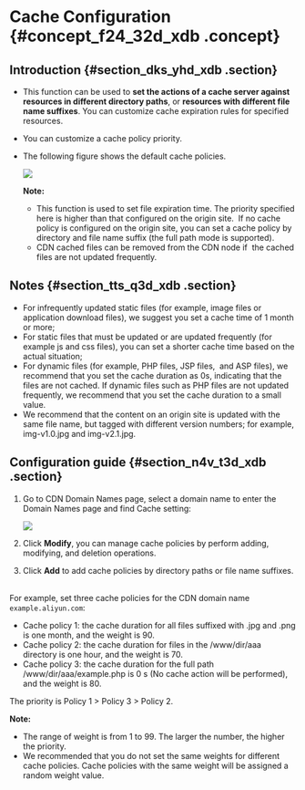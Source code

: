 # Cache Configuration {#concept_f24_32d_xdb .concept}

## Introduction {#section_dks_yhd_xdb .section}

-   This function can be used to **set the actions of a cache server against resources in different directory paths**, or **resources with different file name suffixes**. You can customize cache expiration rules for specified resources.
-   You can customize a cache policy priority.
-   The following figure shows the default cache policies.

    ![](http://static-aliyun-doc.oss-cn-hangzhou.aliyuncs.com/assets/img/5147/15483114353383_en-US.png)

    **Note:** 

    -   This function is used to set file expiration time. The priority specified here is higher than that configured on the origin site.  If no cache policy is configured on the origin site, you can set a cache policy by directory and file name suffix \(the full path mode is supported\).
    -   CDN cached files can be removed from the CDN node if  the cached files are not updated frequently.

## Notes {#section_tts_q3d_xdb .section}

-   For infrequently updated static files \(for example, image files or application download files\), we suggest you set a cache time of 1 month or more;
-   For static files that must be updated or are updated frequently \(for example js and css files\), you can set a shorter cache time based on the actual situation;
-   For dynamic files \(for example, PHP files, JSP files,  and ASP files\), we recommend that you set the cache duration as 0s, indicating that the files are not cached. If dynamic files such as PHP files are not updated frequently, we recommend that you set the cache duration to a small value.
-   We recommend that the content on an origin site is updated with the same file name, but tagged with different version numbers; for example, img-v1.0.jpg and img-v2.1.jpg.

## Configuration guide {#section_n4v_t3d_xdb .section}

1.  Go to CDN Domain Names page, select a domain name to enter the Domain Names page and find Cache setting:

    ![](http://static-aliyun-doc.oss-cn-hangzhou.aliyuncs.com/assets/img/5147/15483114353384_en-US.png)

2.  Click **Modify**, you can manage cache policies by perform adding, modifying, and deletion operations.
3.  Click **Add** to add cache policies by directory paths or file name suffixes.  

For example, set three cache policies for the CDN domain name `example.aliyun.com`:

-   Cache policy 1: the cache duration for all files suffixed with .jpg and .png is one month, and the weight is 90.
-   Cache policy 2: the cache duration for files in the /www/dir/aaa directory is one hour, and the weight is 70.
-   Cache policy 3: the cache duration for the full path /www/dir/aaa/example.php is 0 s \(No cache action will be performed\), and the weight is 80.

The priority is Policy 1 \> Policy 3 \> Policy 2.

**Note:** 

-   The range of weight is from 1 to 99. The larger the number, the higher the priority.
-   We recommended that you do not set the same weights for different cache policies. Cache policies with the same weight will be assigned a random weight value.

